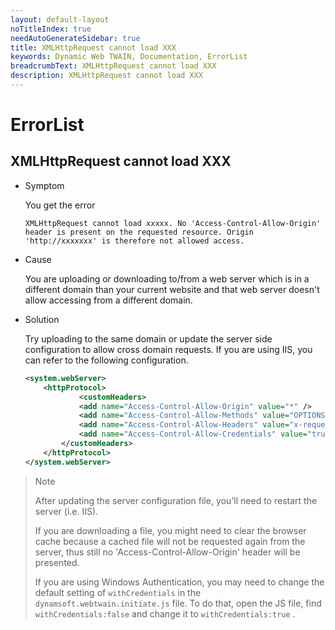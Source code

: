 ```yaml
---
layout: default-layout
noTitleIndex: true
needAutoGenerateSidebar: true
title: XMLHttpRequest cannot load XXX
keywords: Dynamic Web TWAIN, Documentation, ErrorList
breadcrumbText: XMLHttpRequest cannot load XXX
description: XMLHttpRequest cannot load XXX
---
```


# ErrorList

## XMLHttpRequest cannot load XXX

- Symptom

  You get the error

  ```shell
  XMLHttpRequest cannot load xxxxx. No 'Access-Control-Allow-Origin' header is present on the requested resource. Origin 'http://xxxxxxx' is therefore not allowed access.
  ```

- Cause

  You are uploading or downloading to/from a web server which is in a different domain than your current website and that web server doesn't allow accessing from a different domain.

- Solution

  Try uploading to the same domain or update the server side configuration to allow cross domain requests. If you are using IIS, you can refer to the following configuration.

  ```xml
  <system.webServer>
      <httpProtocol>
              <customHeaders>
              <add name="Access-Control-Allow-Origin" value="*" />
              <add name="Access-Control-Allow-Methods" value="OPTIONS, POST, GET, PUT" />
              <add name="Access-Control-Allow-Headers" value="x-requested-with" />
              <add name="Access-Control-Allow-Credentials" value="true" />
          </customHeaders>
      </httpProtocol>
  </system.webServer>
  ```

> Note
>
> After updating the server configuration file, you'll need to restart the server (i.e. IIS).
>
> If you are downloading a file, you might need to clear the browser cache because a cached file will not be requested again from the server, thus still no 'Access-Control-Allow-Origin' header will be presented.
>
> If you are using Windows Authentication, you may need to change the default setting of `withCredentials` in the `dynamsoft.webtwain.initiate.js` file. To do that, open the JS file, find `withCredentials:false` and change it to `withCredentials:true` .

